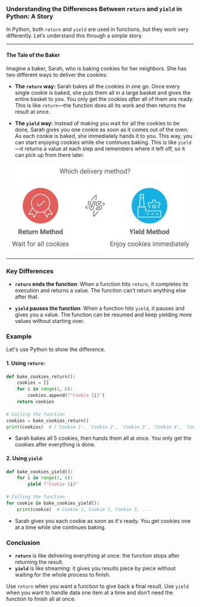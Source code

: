 ### Understanding the Differences Between `return` and `yield` in Python: A Story

In Python, both `return` and `yield` are used in functions, but they work very differently. Let’s understand this through a simple story.

---

#### The Tale of the Baker

Imagine a baker, Sarah, who is baking cookies for her neighbors. She has two different ways to deliver the cookies:

- **The `return` way:** Sarah bakes all the cookies in one go. Once every single cookie is baked, she puts them all in a large basket and gives the entire basket to you. You only get the cookies *after* all of them are ready. This is like `return`—the function does all its work and then returns the result at once.

- **The `yield` way:** Instead of making you wait for all the cookies to be done, Sarah gives you one cookie as soon as it comes out of the oven. As each cookie is baked, she immediately hands it to you. This way, you can start enjoying cookies while she continues baking. This is like `yield`—it returns a value at each step and remembers where it left off, so it can pick up from there later.

![Yield and Return](../_images/yield_return_in_python.png)


---

### Key Differences

- **`return` ends the function**: When a function hits `return`, it completes its execution and returns a value. The function can’t return anything else after that.
  
- **`yield` pauses the function**: When a function hits `yield`, it pauses and gives you a value. The function can be resumed and keep yielding more values without starting over.

### Example

Let's use Python to show the difference.

#### 1. Using `return`:

```python
def bake_cookies_return():
    cookies = []
    for i in range(1, 6):
        cookies.append(f"Cookie {i}")
    return cookies

# Calling the function
cookies = bake_cookies_return()
print(cookies)  # ['Cookie 1', 'Cookie 2', 'Cookie 3', 'Cookie 4', 'Cookie 5']
```

- Sarah bakes all 5 cookies, then hands them all at once. You only get the cookies after everything is done.

#### 2. Using `yield`:

```python
def bake_cookies_yield():
    for i in range(1, 6):
        yield f"Cookie {i}"

# Calling the function
for cookie in bake_cookies_yield():
    print(cookie)  # Cookie 1, Cookie 2, Cookie 3, ...
```

- Sarah gives you each cookie as soon as it's ready. You get cookies one at a time while she continues baking.

### Conclusion

- **`return`** is like delivering everything at once: the function stops after returning the result.
- **`yield`** is like streaming: it gives you results piece by piece without waiting for the whole process to finish.

Use `return` when you want a function to give back a final result. Use `yield` when you want to handle data one item at a time and don’t need the function to finish all at once.
